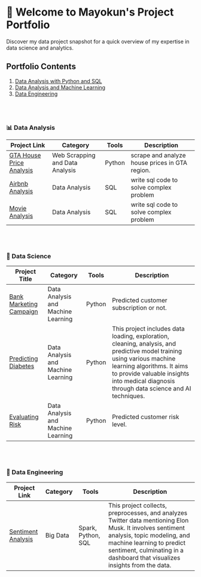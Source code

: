 # 🌟 Welcome to Mayokun's Project Portfolio
Discover my data project snapshot for a quick overview of my expertise in data science and analytics.

## Portfolio Contents
1. [Data Analysis with Python and SQL](#data_analyst)
2. [Data Analysis and Machine Learning](#data_scientist)
3. [Data Engineering](#data_engineer)


<br>
<br>

<a name="data_analyst"></a>
### 📊 Data Analysis
Project Link | Category | Tools | Description
---|---|---|---
| [GTA House Price Analysis](https://github.com/olumyk/webscrapping.git) | Web Scrapping and Data Analysis | Python | scrape and analyze house prices in GTA region. |
| [Airbnb Analysis](https://) | Data Analysis | SQL | write sql code to solve complex problem |
| [Movie Analysis](https://) | Data Analysis | SQL | write sql code to solve complex problem |

<br>
<br>

<a name="data_scientist"></a>
### 🤖 Data Science
| Project Title | Category | Tools | Description |
| --- | --- | --- | --- |
| [Bank Marketing Campaign](https://) | Data Analysis and Machine Learning | Python | Predicted customer subscription or not. |
| [Predicting Diabetes](https://github.com/olumyk/predicting_diabetes.git) | Data Analysis and Machine Learning | Python | This project includes data loading, exploration, cleaning, analysis, and predictive model training using various machine learning algorithms. It aims to provide valuable insights into medical diagnosis through data science and AI techniques. |
| [Evaluating Risk](https://github.com/olumyk/risk_model.git) | Data Analysis and Machine Learning | Python | Predicted customer risk level. |


<br>
<br>

<a name="data_engineer"></a>
### 💾 Data Engineering
Project Link | Category | Tools | Description 
---|---|---|---
| [Sentiment Analysis](https://github.com/olumyk/musk_sentiment.git) | Big Data  | Spark, Python, SQL | This project collects, preprocesses, and analyzes Twitter data mentioning Elon Musk. It involves sentiment analysis, topic modeling, and machine learning to predict sentiment, culminating in a dashboard that visualizes insights from the data. |

<br>
<br>


